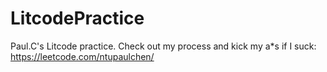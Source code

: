 # LitcodePractice
Paul.C's Litcode practice.
Check out my process and kick my a*s if I suck: https://leetcode.com/ntupaulchen/
